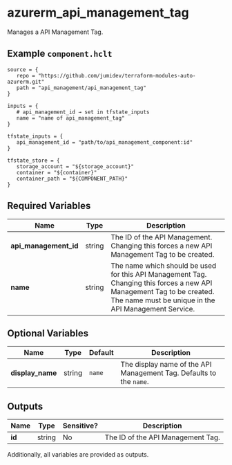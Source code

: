 # azurerm_api_management_tag

Manages a API Management Tag.

## Example `component.hclt`

```hcl
source = {
   repo = "https://github.com/jumidev/terraform-modules-auto-azurerm.git"   
   path = "api_management/api_management_tag"   
}

inputs = {
   # api_management_id → set in tfstate_inputs
   name = "name of api_management_tag"   
}

tfstate_inputs = {
   api_management_id = "path/to/api_management_component:id"   
}

tfstate_store = {
   storage_account = "${storage_account}"   
   container = "${container}"   
   container_path = "${COMPONENT_PATH}"   
}

```

## Required Variables

| Name | Type |  Description |
| ---- | --------- |  ----------- |
| **api_management_id** | string |  The ID of the API Management. Changing this forces a new API Management Tag to be created. | 
| **name** | string |  The name which should be used for this API Management Tag. Changing this forces a new API Management Tag to be created. The name must be unique in the API Management Service. | 

## Optional Variables

| Name | Type |  Default  |  Description |
| ---- | --------- |  ----------- | ----------- |
| **display_name** | string |  `name`  |  The display name of the API Management Tag. Defaults to the `name`. | 



## Outputs

| Name | Type | Sensitive? | Description |
| ---- | ---- | --------- | --------- |
| **id** | string | No  | The ID of the API Management Tag. | 

Additionally, all variables are provided as outputs.
